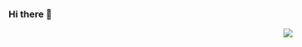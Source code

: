 ### Hi there 👋
<img align="right" src="https://github-readme-stats.vercel.app/api?username=xiaochun1996&show_icons=true&icon_color=CE1D2D&text_color=718096&bg_color=ffffff&hide_title=true" />

<!--
**xiaochun1996/xiaochun1996** is a ✨ _special_ ✨ repository because its `README.md` (this file) appears on your GitHub profile.

Here are some ideas to get you started:

- 🔭 I’m currently working on ...
- 🌱 I’m currently learning ...
- 👯 I’m looking to collaborate on ...
- 🤔 I’m looking for help with ...
- 💬 Ask me about ...
- 📫 How to reach me: ...
- 😄 Pronouns: ...
- ⚡ Fun fact: ...
-->
